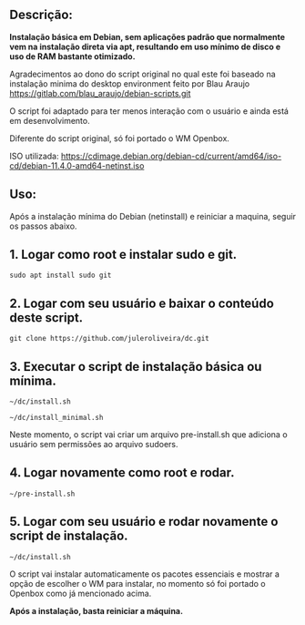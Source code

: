 ## Descrição:

**Instalação básica em Debian, sem aplicações padrão que normalmente vem na instalação direta via apt, resultando em uso mínimo de disco e uso de RAM bastante otimizado.**


Agradecimentos ao dono do script original no qual este foi  baseado na instalação minima do desktop environment feito por Blau Araujo
https://gitlab.com/blau_araujo/debian-scripts.git

O script foi adaptado para ter menos interação com o usuário e ainda está em desenvolvimento.

Diferente do script original, só foi portado o WM Openbox.


ISO utilizada:
    https://cdimage.debian.org/debian-cd/current/amd64/iso-cd/debian-11.4.0-amd64-netinst.iso
  


## Uso:

Após a instalação mínima do Debian (netinstall) e reiniciar a maquina, seguir os passos abaixo.


## 1. Logar como **root** e instalar sudo e git.

  `sudo apt install sudo git`
  
## 2. Logar **com seu usuário** e baixar o conteúdo deste script.

  `git clone https://github.com/juleroliveira/dc.git`
  
## 3. Executar o script de instalação básica ou mínima.

  `~/dc/install.sh`
  
  `~/dc/install_minimal.sh`

  Neste momento, o script vai criar um arquivo pre-install.sh que adiciona o usuário sem permissões ao arquivo sudoers.
  
## 4. Logar novamente como **root** e rodar.

  `~/pre-install.sh`
  
## 5. Logar **com seu usuário** e rodar novamente o script de instalação.

  `~/dc/install.sh`
  
O script vai instalar automaticamente os pacotes essenciais e mostrar a opção de escolher o WM para instalar, no momento só foi portado o Openbox como já mencionado acima.

**Após a instalação, basta reiniciar a máquina.**
